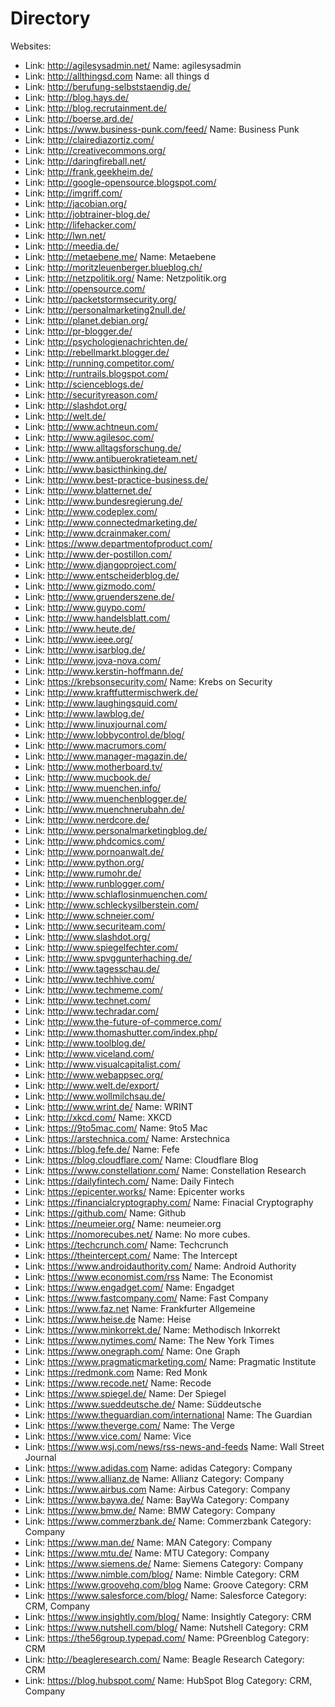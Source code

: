 # Directory
Websites:
  - Link: http://agilesysadmin.net/
    Name: agilesysadmin
  - Link: http://allthingsd.com
    Name: all things d
  - Link: http://berufung-selbststaendig.de/
  - Link: http://blog.hays.de/
  - Link: http://blog.recrutainment.de/
  - Link: http://boerse.ard.de/
  - Link: https://www.business-punk.com/feed/
    Name: Business Punk
  - Link: http://clairediazortiz.com/
  - Link: http://creativecommons.org/
  - Link: http://daringfireball.net/
  - Link: http://frank.geekheim.de/
  - Link: http://google-opensource.blogspot.com/
  - Link: http://imgriff.com/
  - Link: http://jacobian.org/
  - Link: http://jobtrainer-blog.de/
  - Link: http://lifehacker.com/
  - Link: http://lwn.net/
  - Link: http://meedia.de/
  - Link: http://metaebene.me/
    Name: Metaebene
  - Link: http://moritzleuenberger.blueblog.ch/
  - Link: http://netzpolitik.org/
    Name: Netzpolitik.org
  - Link: http://opensource.com/
  - Link: http://packetstormsecurity.org/
  - Link: http://personalmarketing2null.de/
  - Link: http://planet.debian.org/
  - Link: http://pr-blogger.de/
  - Link: http://psychologienachrichten.de/
  - Link: http://rebellmarkt.blogger.de/
  - Link: http://running.competitor.com/
  - Link: http://runtrails.blogspot.com/
  - Link: http://scienceblogs.de/
  - Link: http://securityreason.com/
  - Link: http://slashdot.org/
  - Link: http://welt.de/
  - Link: http://www.achtneun.com/
  - Link: http://www.agilesoc.com/
  - Link: http://www.alltagsforschung.de/
  - Link: http://www.antibuerokratieteam.net/
  - Link: http://www.basicthinking.de/
  - Link: http://www.best-practice-business.de/
  - Link: http://www.blatternet.de/
  - Link: http://www.bundesregierung.de/
  - Link: http://www.codeplex.com/
  - Link: http://www.connectedmarketing.de/
  - Link: http://www.dcrainmaker.com/
  - Link: https://www.departmentofproduct.com/
  - Link: http://www.der-postillon.com/
  - Link: http://www.djangoproject.com/
  - Link: http://www.entscheiderblog.de/
  - Link: http://www.gizmodo.com/
  - Link: http://www.gruenderszene.de/
  - Link: http://www.guypo.com/
  - Link: http://www.handelsblatt.com/
  - Link: http://www.heute.de/
  - Link: http://www.ieee.org/
  - Link: http://www.isarblog.de/
  - Link: http://www.jova-nova.com/
  - Link: http://www.kerstin-hoffmann.de/
  - Link: https://krebsonsecurity.com/
    Name: Krebs on Security
  - Link: http://www.kraftfuttermischwerk.de/
  - Link: http://www.laughingsquid.com/
  - Link: http://www.lawblog.de/
  - Link: http://www.linuxjournal.com/
  - Link: http://www.lobbycontrol.de/blog/
  - Link: http://www.macrumors.com/
  - Link: http://www.manager-magazin.de/
  - Link: http://www.motherboard.tv/
  - Link: http://www.mucbook.de/
  - Link: http://www.muenchen.info/
  - Link: http://www.muenchenblogger.de/
  - Link: http://www.muenchnerubahn.de/
  - Link: http://www.nerdcore.de/
  - Link: http://www.personalmarketingblog.de/
  - Link: http://www.phdcomics.com/
  - Link: http://www.pornoanwalt.de/
  - Link: http://www.python.org/
  - Link: http://www.rumohr.de/
  - Link: http://www.runblogger.com/
  - Link: http://www.schlaflosinmuenchen.com/
  - Link: http://www.schleckysilberstein.com/
  - Link: http://www.schneier.com/
  - Link: http://www.securiteam.com/
  - Link: http://www.slashdot.org/
  - Link: http://www.spiegelfechter.com/
  - Link: http://www.spvggunterhaching.de/
  - Link: http://www.tagesschau.de/
  - Link: http://www.techhive.com/
  - Link: http://www.techmeme.com/
  - Link: http://www.technet.com/
  - Link: http://www.techradar.com/
  - Link: http://www.the-future-of-commerce.com/
  - Link: http://www.thomashutter.com/index.php/
  - Link: http://www.toolblog.de/
  - Link: http://www.viceland.com/
  - Link: http://www.visualcapitalist.com/
  - Link: http://www.webappsec.org/
  - Link: http://www.welt.de/export/
  - Link: http://www.wollmilchsau.de/
  - Link: http://www.wrint.de/
    Name: WRINT
  - Link: http://xkcd.com/
    Name: XKCD
  - Link: https://9to5mac.com/
    Name: 9to5 Mac
  - Link: https://arstechnica.com/
    Name: Arstechnica
  - Link: https://blog.fefe.de/
    Name: Fefe
  - Link: https://blog.cloudflare.com/
    Name: Cloudflare Blog
  - Link: https://www.constellationr.com/
    Name: Constellation Research
  - Link: https://dailyfintech.com/
    Name: Daily Fintech
  - Link: https://epicenter.works/
    Name: Epicenter works
  - Link: https://financialcryptography.com/
    Name: Finacial Cryptography
  - Link: https://github.com/
    Name: Github
  - Link: https://neumeier.org/
    Name: neumeier.org
  - Link: https://nomorecubes.net/
    Name: No more cubes.
  - Link: https://techcrunch.com/
    Name: Techcrunch
  - Link: https://theintercept.com/
    Name: The Intercept
  - Link: https://www.androidauthority.com/
    Name: Android Authority
  - Link: https://www.economist.com/rss
    Name: The Economist
  - Link: https://www.engadget.com/
    Name: Engadget
  - Link: https://www.fastcompany.com/
    Name: Fast Company
  - Link: https://www.faz.net
    Name: Frankfurter Allgemeine
  - Link: https://www.heise.de
    Name: Heise
  - Link: https://www.minkorrekt.de/
    Name: Methodisch Inkorrekt
  - Link: https://www.nytimes.com/
    Name: The New York Times
  - Link: https://www.onegraph.com/
    Name: One Graph
  - Link: https://www.pragmaticmarketing.com/
    Name: Pragmatic Institute
  - Link: https://redmonk.com
    Name: Red Monk
  - Link: https://www.recode.net/
    Name: Recode
  - Link: https://www.spiegel.de/
    Name: Der Spiegel
  - Link: https://www.sueddeutsche.de/
    Name: Süddeutsche
  - Link: https://www.theguardian.com/international
    Name: The Guardian
  - Link: https://www.theverge.com/
    Name: The Verge
  - Link: https://www.vice.com/
    Name: Vice
  - Link: https://www.wsj.com/news/rss-news-and-feeds
    Name: Wall Street Journal
  - Link: https://www.adidas.com
    Name: adidas
    Category: Company
  - Link: https://www.allianz.de
    Name: Allianz
    Category: Company
  - Link: https://www.airbus.com
    Name: Airbus
    Category: Company
  - Link: https://www.baywa.de/
    Name: BayWa
    Category: Company
  - Link: https://www.bmw.de/
    Name: BMW
    Category: Company
  - Link: https://www.commerzbank.de/
    Name: Commerzbank
    Category: Company
  - Link: https://www.man.de/
    Name: MAN
    Category: Company
  - Link: https://www.mtu.de/
    Name: MTU
    Category: Company
  - Link: https://www.siemens.de/
    Name: Siemens
    Category: Company
  - Link: https://www.nimble.com/blog/
    Name: Nimble
    Category: CRM
  - Link: https://www.groovehq.com/blog
    Name: Groove
    Category: CRM
  - Link: https://www.salesforce.com/blog/
    Name: Salesforce
    Category: CRM, Company
  - Link: https://www.insightly.com/blog/
    Name: Insightly
    Category: CRM
  - Link: https://www.nutshell.com/blog/
    Name: Nutshell
    Category: CRM
  - Link: https://the56group.typepad.com/
    Name: PGreenblog
    Category: CRM
  - Link: http://beagleresearch.com/
    Name: Beagle Research
    Category: CRM
  - Link: https://blog.hubspot.com/
    Name: HubSpot Blog
    Category: CRM, Company

